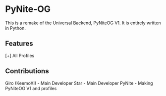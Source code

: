 # PyNite-OG
This is a remake of the Universal Backend, PyNiteOG V1. It is entirely written in Python.

## Features
[+] All Profiles

## Contributions
Giro (KeemoXI) - Main Developer
Star - Main Developer
PyNite - Making PyNiteOG V1 and profiles